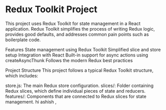 <h1>Redux Toolkit Project</h1>
This project uses Redux Toolkit for state management in a React application. Redux Toolkit simplifies the process of writing Redux logic, provides good defaults, and addresses common pain points such as boilerplate code.

Features
State management using Redux Toolkit
Simplified slice and store setup
Integration with React
Built-in support for async actions using createAsyncThunk
Follows the modern Redux best practices

Project Structure
This project follows a typical Redux Toolkit structure, which includes:

store.js: The main Redux store configuration.
slices/: Folder containing Redux slices, which define individual pieces of state and reducers.
features/: Components that are connected to Redux slices for state management.
hi ashish ,
